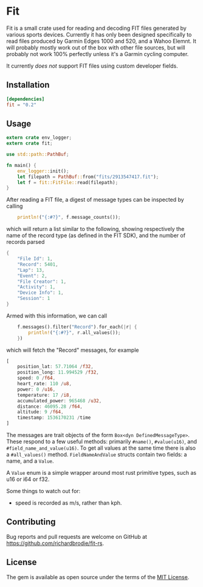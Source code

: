 # Fit

Fit is a small crate used for reading and decoding FIT files generated by various sports devices. Currently it has only been designed specifically to read files produced by Garmin Edges 1000 and 520, and a Wahoo Elemnt. It will probably mostly work out of the box with other file sources, but will probably not work 100% perfectly unless it's a Garmin cycling computer. 

It currently *does not* support FIT files using custom developer fields.

## Installation


```toml
[dependencies]
fit = "0.2"
```

## Usage

```rust
extern crate env_logger;
extern crate fit;

use std::path::PathBuf;

fn main() {
    env_logger::init();
    let filepath = PathBuf::from("fits/2913547417.fit");
    let f = fit::FitFile::read(filepath);
}
```

After reading a FIT file, a digest of message types can be inspected by calling

```rust
    println!("{:#?}", f.message_counts());
```

which will return a list similar to the following, showing respectively the name of the record type (as defined in the FIT SDK), and the number of records parsed

```rust
{
    "File Id": 1,
    "Record": 5401,
    "Lap": 13,
    "Event": 2,
    "File Creator": 1,
    "Activity": 1,
    "Device Info": 1,
    "Session": 1
}
```

Armed with this information, we can call

```rust
    f.messages().filter("Record").for_each(|r| {
        println!("{:#?}", r.all_values());
    })
```

which will fetch the "Record" messages, for example

```rust
[
    position_lat: 57.71064 /f32,
    position_long: 11.994529 /f32,
    speed: 0 /f64,
    heart_rate: 110 /u8,
    power: 0 /u16,
    temperature: 17 /i8,
    accumulated_power: 965468 /u32,
    distance: 46095.28 /f64,
    altitude: 9 /f64,
    timestamp: 1536170231 /time
]
```

The messages are trait objects of the form `Box<dyn DefinedMessageType>`. These respond to a few useful methods: primarily `#name()`, `#value(u16)`, and `#field_name_and_value(u16)`. To get all values at the same time there is also a `#all_values()` method. `FieldNameAndValue` structs contain two fields: a name, and a `Value`.

A `Value` enum is a simple wrapper around most rust primitive types, such as u16 or i64 or f32. 

Some things to watch out for:

 - speed is recorded as m/s, rather than kph.

## Contributing

Bug reports and pull requests are welcome on GitHub at https://github.com/richardbrodie/fit-rs.


## License

The gem is available as open source under the terms of the [MIT License](http://opensource.org/licenses/MIT).
